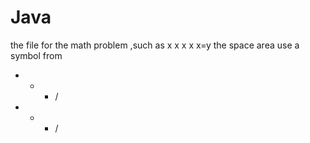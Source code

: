 # Java
the file for the math problem ,such as
x x x x x=y
the space area use a symbol from
+ - * / 
+ - * /

